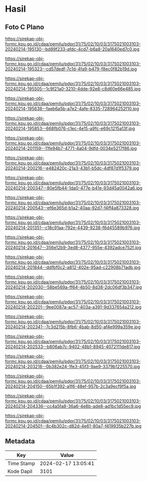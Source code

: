 # Hasil

## Foto C Plano

https://sirekap-obj-formc.kpu.go.id/cdaa/pemilu/pdpr/31/75/02/10/03/3175021003103-20240214-195130--bd89f233-afdc-4cd7-b6a8-20a1640ed7c0.jpg

https://sirekap-obj-formc.kpu.go.id/cdaa/pemilu/pdpr/31/75/02/10/03/3175021003103-20240214-195323--cd57dedf-7c1d-4fa9-b479-f8ec0f82b19d.jpg

https://sirekap-obj-formc.kpu.go.id/cdaa/pemilu/pdpr/31/75/02/10/03/3175021003103-20240214-195505--1c9f21a0-3210-4dde-92e8-c8d60e66e485.jpg

https://sirekap-obj-formc.kpu.go.id/cdaa/pemilu/pdpr/31/75/02/10/03/3175021003103-20240214-195638--faeb6a5b-a7e2-4afe-8335-728964252f10.jpg

https://sirekap-obj-formc.kpu.go.id/cdaa/pemilu/pdpr/31/75/02/10/03/3175021003103-20240214-195853--668fb076-c1ec-4e15-a9fc-e69c1215a13f.jpg

https://sirekap-obj-formc.kpu.go.id/cdaa/pemilu/pdpr/31/75/02/10/03/3175021003103-20240214-201159--11fe94b7-4771-4a04-9dfd-0034e5217f86.jpg

https://sirekap-obj-formc.kpu.go.id/cdaa/pemilu/pdpr/31/75/02/10/03/3175021003103-20240214-200216--e482420c-21a3-43b1-b5dc-4df87d1f5379.jpg

https://sirekap-obj-formc.kpu.go.id/cdaa/pemilu/pdpr/31/75/02/10/03/3175021003103-20240214-200347--80e5fb44-1da0-477e-b41e-93d45a0042a6.jpg

https://sirekap-obj-formc.kpu.go.id/cdaa/pemilu/pdpr/31/75/02/10/03/3175021003103-20240214-200543--ef6e365d-b1a2-40aa-92d7-f4ff4a873328.jpg

https://sirekap-obj-formc.kpu.go.id/cdaa/pemilu/pdpr/31/75/02/10/03/3175021003103-20240214-201351--c18c91aa-792e-4439-9238-f6d45589b976.jpg

https://sirekap-obj-formc.kpu.go.id/cdaa/pemilu/pdpr/31/75/02/10/03/3175021003103-20240214-201647--356e12b9-3ed8-4377-955e-4392adce752f.jpg

https://sirekap-obj-formc.kpu.go.id/cdaa/pemilu/pdpr/31/75/02/10/03/3175021003103-20240214-201844--ddfbf0c2-a812-402e-95ad-c22908b71adb.jpg

https://sirekap-obj-formc.kpu.go.id/cdaa/pemilu/pdpr/31/75/02/10/03/3175021003103-20240214-202030--58be569a-ff64-4b50-8d38-2dc06df3b347.jpg

https://sirekap-obj-formc.kpu.go.id/cdaa/pemilu/pdpr/31/75/02/10/03/3175021003103-20240214-202201--9ee0087a-ac57-403a-a391-9d337654a212.jpg

https://sirekap-obj-formc.kpu.go.id/cdaa/pemilu/pdpr/31/75/02/10/03/3175021003103-20240214-202341--7c3d215b-8fb6-4bab-8d50-af4e999a359e.jpg

https://sirekap-obj-formc.kpu.go.id/cdaa/pemilu/pdpr/31/75/02/10/03/3175021003103-20240214-202533--b806ab7c-9402-48b1-8945-4072111de817.jpg

https://sirekap-obj-formc.kpu.go.id/cdaa/pemilu/pdpr/31/75/02/10/03/3175021003103-20240214-203218--0b382e24-1fe3-45f3-9ae9-3379b1225570.jpg

https://sirekap-obj-formc.kpu.go.id/cdaa/pemilu/pdpr/31/75/02/10/03/3175021003103-20240214-204150--65b1f392-a1f6-48ef-957b-2c3a9ecf9f5a.jpg

https://sirekap-obj-formc.kpu.go.id/cdaa/pemilu/pdpr/31/75/02/10/03/3175021003103-20240214-204336--cc4a5fa8-36a6-4e8b-ade8-ad1bc1d55ec9.jpg

https://sirekap-obj-formc.kpu.go.id/cdaa/pemilu/pdpr/31/75/02/10/03/3175021003103-20240214-204501--8c4b302c-d82d-4e61-80a7-f419935b227b.jpg


## Metadata

| Key        | Value               |
| ---------- | ------------------- |
| Time Stamp | 2024-02-17 13:05:41 |
| Kode Dapil | 3101                |



